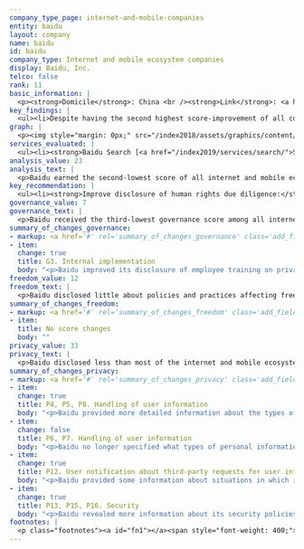 ```yaml
---
company_type_page: internet-and-mobile-companies
entity: baidu
layout: company
name: baidu
id: baidu
company_type: Internet and mobile ecosystem companies
display: Baidu, Inc.
telco: false
rank: 11
basic_information: | 
  <p><strong>Domicile</strong>: China <br /><strong>Link</strong>: <a href="https://www.baidu.com" target="_blank" rel="noopener">www.baidu.com</a><br /><strong>Download company report:</strong> <a href="/index2019/assets/static/download/Baidu2019.pdf">English</a></p>
key_findings: | 
  <ul><li>Despite having the second highest score-improvement of all companies in the 2019 RDR Index, Baidu had the second-lowest overall score among internet and mobile ecosystem companies.</li><li>Baidu disclosed little about how it safeguards users&rsquo; right to freedom of expression, but made significant strides in disclosures regarding its respect of users&rsquo; privacy rights.</li><li>Baidu disclosed nothing about its process for responding to third-party requests to restrict access to content or accounts, and published no data about these types of restrictions.</li></ul>
graph: | 
  <p><img style="margin: 0px;" src="/index2018/assets/graphics/content/scores_company11.png" /></p>
services_evaluated: | 
  <ul><li><strong>Baidu Search [<a href="/index2019/services/search/">Search engine</a>]</strong></li><li><strong>Baidu Cloud [<a href="/index2019/services/cloudservices/">Cloud service</a>]</strong></li><li><strong>Baidu PostBar [<a href="/index2019/services/socialnetworkblog/">Social networking &amp; blog</a>]</strong></li></ul>
analysis_value: 23
analysis_text: | 
  <p>Baidu earned the second-lowest score of all internet and mobile ecosystem companies, outperforming only Mail.Ru.<a href="#fn1"><sup><strong>1</strong></sup></a> However, Baidu significantly improved its disclosure of how it handles user information, and earned the second-highest score improvement of all companies evaluated.<a href="#fn2"><sup><strong>2</strong></sup></a> Baidu improved the accessibility of its privacy policy, provided more detailed information on its data sharing policies&mdash;including the types of user information it shares and for what purposes&mdash;and improved its disclosure of options users have to obtain a copy of their own information. This progress could be attributed, in part, to new regulations requiring companies to be more transparent about their purposes for processing data.<a href="#fn3"><sup><strong>3</strong></sup></a> However, the company still failed to meet basic standards for respecting users&rsquo; freedom of expression and privacy. While the Chinese internet environment is restrictive, there are no legal barriers to prevent Baidu from further improving its policies for handling and securing user information.<a href="#fn4"><sup><strong>4</strong></sup></a></p><p>&nbsp;</p><hr /><p>&nbsp;</p><p><strong>Baidu, Inc.</strong> provides internet search, cloud storage, social networking, and other services in China and internationally.</p><p><strong>Market cap:</strong> USD 59.5 billion<a href="#fn5"><sup><strong>5</strong></sup></a><br /><strong>NasdaqGS:</strong> BIDU</p>
key_recommendation: | 
  <ul><li><strong>Improve disclosure of human rights due diligence:</strong> Baidu should disclose more information about its human rights due diligence, including whether it conducts human rights risk assessments on new and existing services and when entering new markets.</li><li><strong>Increase transparency about private requests:</strong> Baidu should publish data about private requests to restrict content or accounts and for user information.</li><li><strong>Improve user control of personal data:</strong> Baidu should improve users&rsquo; options to control and access their own information, including how that information is used for targeted advertising.</li></ul>
governance_value: 7
governance_text: | 
  <p>Baidu received the third-lowest governance score among all internet and mobile ecosystem companies, outperforming only Russian company Mail.Ru and Tencent, the other Chinese company included in the RDR Index. The company made a commitment to respect users&rsquo; privacy and personal information, although it fell short of committing to respect privacy as a human right (G1). Baidu improved its disclosure by committing to provide employee training on privacy-related issues (G3). It did not disclose any information about conducting human rights impact assessments, including whether or not it assesses freedom of expression and privacy risks associated with its automated decision-making and its targeted advertising policies and practices (G4). It offered a complaints mechanism for PostBar users to submit freedom of expression and privacy related grievances, but not for its other services evaluated (G6). China&rsquo;s political and legal environment strongly discourages companies from making human rights commitments, but Baidu could still improve its disclosure of its grievance and remedy mechanisms (G6).</p>
summary_of_changes_governance:
- markup: <a href='#' rel='summary_of_changes_governance' class='add_fieldset dashicons-before dashicons-plus'><span>Add fieldset</span></a>
- item:
  change: true
  title: G3. Internal implementation
  body: "<p>Baidu improved its disclosure of employee training on privacy and data security issues.</p>"
freedom_value: 12
freedom_text: | 
  <p>Baidu disclosed little about policies and practices affecting freedom of expression, revealing less than any other internet and mobile ecosystem company evaluated, including its Chinese peer, Tencent. While Baidu published terms for its services that were easy to find and relatively easy to understand (F1), it failed to disclose if and how it notifies users when it introduces changes to these terms (F2). It disclosed limited information about what types of content and activities are prohibited on its services (F3) and offered no data about the volume and nature of content or accounts it restricted for violating these rules (F4). It also did not commit to notify users when it restricts their access to content or accounts (F8).</p><p>Along with Samsung, Baidu was one of only two internet and mobile ecosystem companies that did not disclose any information about content and account restrictions in response to third party requests (F5-F7). It did not disclose any information about its process for responding to government or private requests to restrict content or accounts (F5), nor did it publish data about the requests it received and with which it complied (F6, F7).</p>
summary_of_changes_freedom:
- markup: <a href='#' rel='summary_of_changes_freedom' class='add_fieldset dashicons-before dashicons-plus'><span>Add fieldset</span></a>
- item:
  title: No score changes
  body: ""
privacy_value: 33
privacy_text: | 
  <p>Baidu disclosed less than most of the internet and mobile ecosystem companies in this category, despite improvements. It disclosed minimal information about how it handles user data (P3-P9), disclosing nothing about how long it retains user information (P6) or whether it tracks users across third-party websites and apps (P9). However, it improved its disclosure of its data sharing policies, including the types of user information it shares and with whom (P4) and for what purposes (P5), and of options users have to obtain a copy of their user information (P8).</p><p>Baidu disclosed little about how it handles government and private requests for user information (P10, P11), but disclosed more than Tencent. It improved disclosure of its policies of notifying users of third-party requests for user data (P12) by disclosing the circumstances under which it may not notify users, but failed to reveal any data about such requests (P11). Although the Chinese legal and political environment makes it unrealistic to expect companies to disclose detailed information about government requests, Baidu should be able to reveal if and when it shares user information via private requests and under what circumstances.</p><p>Baidu disclosed less information about its security policies (P13-P18) than all internet and mobile ecosystem companies aside from Samsung. It significantly improved its disclosure of how it responds to data breaches (P15) and improved its disclosure of limits on employees&rsquo; access to user data (P13), but still failed to disclose any other information about its measures to keep user data secure (P13). It disclosed a bug bounty program through which security researchers can report vulnerabilities, but not a time frame in which it will review these reports (P14). It also disclosed that it uses encryption technologies (P16), but did not specify what types of data are encrypted and how.</p>
summary_of_changes_privacy:
- markup: <a href='#' rel='summary_of_changes_privacy' class='add_fieldset dashicons-before dashicons-plus'><span>Add fieldset</span></a>
- item:
  change: true
  title: P4, P5, P8. Handling of user information
  body: "<p>Baidu provided more detailed information about the types of user information it shares, with whom, and why. It also disclosed it may provide users with a copy of some of their user information.</p>"
- item:
  change: false
  title: P6, P7. Handling of user information
  body: "<p>Baidu no longer specified what types of personal information it deletes or anonymizes after a user deletes their account, and made it less clear whether users can control the company's collection of their user information for the purposes of targeted advertising.</p>"
- item:
  change: true
  title: P12. User notification about third-party requests for user information
  body: "<p>Baidu provided some information about situations in which it would not notify users of third-party requests for their data.</p>"
- item:
  change: true
  title: P13, P15, P16. Security
  body: "<p>Baidu revealed more information about its security policies, including limits on employees&rsquo; access to user data, its process for responding to data breaches, and its use of encryption technologies.</p>"
footnotes: | 
  <p class="footnotes"><a id="fn1"></a><span style="font-weight: 400;">[1]</span> The research period for the 2019 Index ran from January 13, 2018 to February 8, 2019. Policies that came into effect after February 8, 2019 were not evaluated in this Index.</p><p class="footnotes"><a id="fn2"></a><span style="font-weight: 400;">[2]</span> For Baidu&rsquo;s performance in the 2018 Index, see: <a href="/index2018/companies/baidu">rankingdigitalrights.org/index2018/companies/baidu</a>&nbsp;</p><p class="footnotes"><a id="fn3"></a><span style="font-weight: 400;">[3]</span> &ldquo;Personal Information Security Specification,&rdquo; December 2017, <a href="http://www.gb688.cn/bzgk/gb/newGbInfo?hcno=4FFAA51D63BA21B9EE40C51DD3CC40BE">www.gb688.cn/bzgk/gb/newGbInfo?hcno=4FFAA51D63BA21B9EE40C51DD3CC40BE</a></p><p class="footnotes"><a id="fn4"></a><span style="font-weight: 400;">[4]</span> &ldquo;Freedom on the Net - China&rdquo; (Freedom House, November 2018), <a href="https://freedomhouse.org/report/freedom-net/2018/china" target="_blank" rel="noopener">freedomhouse.org/report/freedom-net/2018/china</a>&nbsp;</p><p class="footnotes"><a id="fn5"></a><span style="font-weight: 400;">[5]</span> Bloomberg Markets, Accessed April 18, 2019, <a href="https://www.bloomberg.com/quote/BIDU:US" target="_blank" rel="noopener">www.bloomberg.com/quote/BIDU:US</a>&nbsp;</p>
---
```

